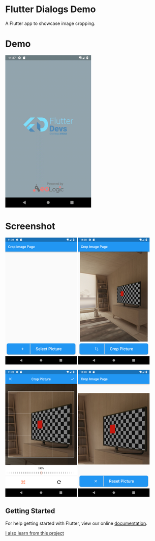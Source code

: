 # Flutter Dialogs Demo
A Flutter app to showcase image cropping.


# Demo
<img height="480px" src="screens/screen.gif">



# Screenshot
<img height="400px" src="screens/select_pic.png"> <img height="400px" src="screens/crop_before.png">

<img height="400px" src="screens/crop_pic.png"> <img height="400px" src="screens/reset_pic.png"> 

## Getting Started

For help getting started with Flutter, view our online
[documentation](https://flutter.io/).

[I also learn from this project](https://github.com/flutter-devs/flutter_image_cropper_demo)
